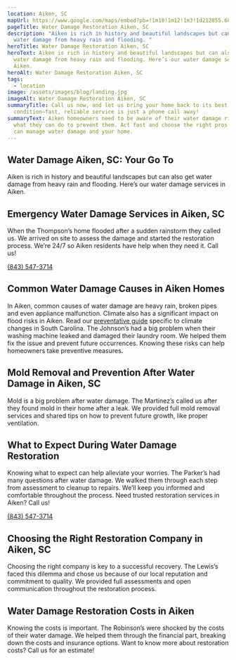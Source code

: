 ```yaml
---
location: Aiken, SC
mapUrl: https://www.google.com/maps/embed?pb=!1m18!1m12!1m3!1d212855.68386191758!2d-81.89036628134127!3d33.5307638577863!2m3!1f0!2f0!3f0!3m2!1i1024!2i768!4f13.1!3m3!1m2!1s0x88f84d1a70c4815d%3A0xb5330af448d9a45b!2sAiken%2C%20SC%2C%20USA!5e0!3m2!1sen!2sph!4v1728665894914!5m2!1sen!2sph
pageTitle: Water Damage Restoration Aiken, SC
description: "Aiken is rich in history and beautiful landscapes but can also get
  water damage from heavy rain and flooding. "
heroTitle: Water Damage Restoration Aiken, SC
heroText: Aiken is rich in history and beautiful landscapes but can also get
  water damage from heavy rain and flooding. Here’s our water damage services in
  Aiken.
heroAlt: Water Damage Restoration Aiken, SC
tags:
  - location
image: /assets/images/blog/landing.jpg
imageAlt: Water Damage Restoration Aiken, SC
summaryTitle: Call us now, and let us bring your home back to its best
  condition—fast, reliable service is just a phone call away!
summaryText: Aiken homeowners need to be aware of their water damage risks and
  what they can do to prevent them. Act fast and choose the right pros and you
  can manage water damage and your home.
---
```

## Water Damage Aiken, SC: Your Go To

Aiken is rich in history and beautiful landscapes but can also get water damage from heavy rain and flooding. Here’s our water damage services in Aiken.

## Emergency Water Damage Services in Aiken, SC

When the Thompson’s home flooded after a sudden rainstorm they called us. We arrived on site to assess the damage and started the restoration process. We’re 24/7 so Aiken residents have help when they need it. Call us! 

[(843) 547-3714](tel:8435473714)

## Common Water Damage Causes in Aiken Homes

In Aiken, common causes of water damage are heavy rain, broken pipes and even appliance malfunction. Climate also has a significant impact on flood risks in Aiken. Read our [preventative guide](/blog/the-impact-of-south-carolina's-climate-on-water-damage-risks-and-prevention-strategies/) specific to climate changes in South Carolina. The Johnson’s had a big problem when their washing machine leaked and damaged their laundry room. We helped them fix the issue and prevent future occurrences. Knowing these risks can help homeowners take preventive measures.

## Mold Removal and Prevention After Water Damage in Aiken, SC

Mold is a big problem after water damage. The Martinez’s called us after they found mold in their home after a leak. We provided full mold removal services and shared tips on how to prevent future growth, like proper ventilation. 

## What to Expect During Water Damage Restoration

Knowing what to expect can help alleviate your worries. The Parker’s had many questions after water damage. We walked them through each step from assessment to cleanup to repairs. We’ll keep you informed and comfortable throughout the process. Need trusted restoration services in Aiken? Call us!

[(843) 547-3714](tel:8435473714)

## Choosing the Right Restoration Company in Aiken, SC

Choosing the right company is key to a successful recovery. The Lewis’s faced this dilemma and chose us because of our local reputation and commitment to quality. We provided full assessments and open communication throughout the restoration process. 

## Water Damage Restoration Costs in Aiken

Knowing the costs is important. The Robinson’s were shocked by the costs of their water damage. We helped them through the financial part, breaking down the costs and insurance options. Want to know more about restoration costs? Call us for an estimate!
